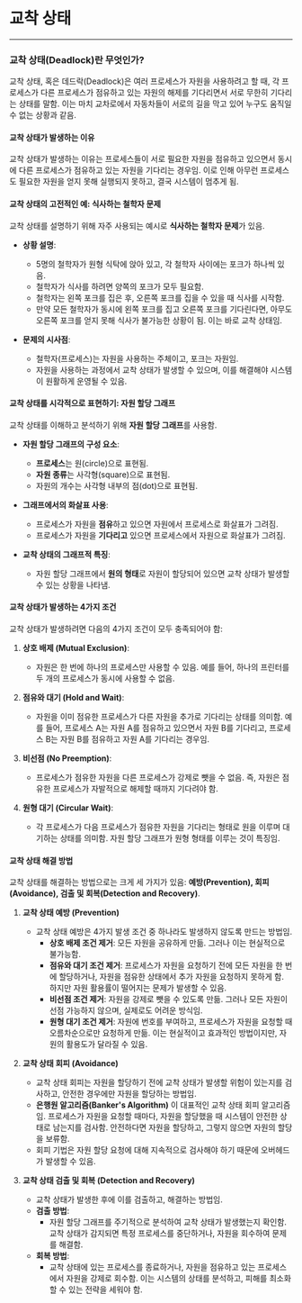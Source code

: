 # 교착 상태

---

### 교착 상태(Deadlock)란 무엇인가?

교착 상태, 혹은 데드락(Deadlock)은 여러 프로세스가 자원을 사용하려고 할 때, 각 프로세스가 다른 프로세스가 점유하고 있는 자원의 해제를 기다리면서 서로 무한히 기다리는 상태를 말함. 이는 마치 교차로에서 자동차들이 서로의 길을 막고 있어 누구도 움직일 수 없는 상황과 같음.

#### 교착 상태가 발생하는 이유

교착 상태가 발생하는 이유는 프로세스들이 서로 필요한 자원을 점유하고 있으면서 동시에 다른 프로세스가 점유하고 있는 자원을 기다리는 경우임. 이로 인해 아무런 프로세스도 필요한 자원을 얻지 못해 실행되지 못하고, 결국 시스템이 멈추게 됨.

#### 교착 상태의 고전적인 예: 식사하는 철학자 문제

교착 상태를 설명하기 위해 자주 사용되는 예시로 **식사하는 철학자 문제**가 있음.

- **상황 설명**:
  
  - 5명의 철학자가 원형 식탁에 앉아 있고, 각 철학자 사이에는 포크가 하나씩 있음.
  - 철학자가 식사를 하려면 양쪽의 포크가 모두 필요함.
  - 철학자는 왼쪽 포크를 집은 후, 오른쪽 포크를 집을 수 있을 때 식사를 시작함.
  - 만약 모든 철학자가 동시에 왼쪽 포크를 집고 오른쪽 포크를 기다린다면, 아무도 오른쪽 포크를 얻지 못해 식사가 불가능한 상황이 됨. 이는 바로 교착 상태임.

- **문제의 시사점**:
  
  - 철학자(프로세스)는 자원을 사용하는 주체이고, 포크는 자원임.
  - 자원을 사용하는 과정에서 교착 상태가 발생할 수 있으며, 이를 해결해야 시스템이 원활하게 운영될 수 있음.

#### 교착 상태를 시각적으로 표현하기: 자원 할당 그래프

교착 상태를 이해하고 분석하기 위해 **자원 할당 그래프**를 사용함.

- **자원 할당 그래프의 구성 요소**:
  
  - **프로세스**는 원(circle)으로 표현됨.
  - **자원 종류**는 사각형(square)으로 표현됨.
  - 자원의 개수는 사각형 내부의 점(dot)으로 표현됨.

- **그래프에서의 화살표 사용**:
  
  - 프로세스가 자원을 **점유**하고 있으면 자원에서 프로세스로 화살표가 그려짐.
  - 프로세스가 자원을 **기다리고** 있으면 프로세스에서 자원으로 화살표가 그려짐.

- **교착 상태의 그래프적 특징**:
  
  - 자원 할당 그래프에서 **원의 형태**로 자원이 할당되어 있으면 교착 상태가 발생할 수 있는 상황을 나타냄.

#### 교착 상태가 발생하는 4가지 조건

교착 상태가 발생하려면 다음의 4가지 조건이 모두 충족되어야 함:

1. **상호 배제 (Mutual Exclusion)**:
   
   - 자원은 한 번에 하나의 프로세스만 사용할 수 있음. 예를 들어, 하나의 프린터를 두 개의 프로세스가 동시에 사용할 수 없음.

2. **점유와 대기 (Hold and Wait)**:
   
   - 자원을 이미 점유한 프로세스가 다른 자원을 추가로 기다리는 상태를 의미함. 예를 들어, 프로세스 A는 자원 A를 점유하고 있으면서 자원 B를 기다리고, 프로세스 B는 자원 B를 점유하고 자원 A를 기다리는 경우임.

3. **비선점 (No Preemption)**:
   
   - 프로세스가 점유한 자원을 다른 프로세스가 강제로 뺏을 수 없음. 즉, 자원은 점유한 프로세스가 자발적으로 해제할 때까지 기다려야 함.

4. **원형 대기 (Circular Wait)**:
   
   - 각 프로세스가 다음 프로세스가 점유한 자원을 기다리는 형태로 원을 이루며 대기하는 상태를 의미함. 자원 할당 그래프가 원형 형태를 이루는 것이 특징임.

#### 교착 상태 해결 방법

교착 상태를 해결하는 방법으로는 크게 세 가지가 있음: **예방(Prevention), 회피(Avoidance), 검출 및 회복(Detection and Recovery)**.

1. **교착 상태 예방 (Prevention)**
   
   - 교착 상태 예방은 4가지 발생 조건 중 하나라도 발생하지 않도록 만드는 방법임.
     - **상호 배제 조건 제거**: 모든 자원을 공유하게 만듦. 그러나 이는 현실적으로 불가능함.
     - **점유와 대기 조건 제거**: 프로세스가 자원을 요청하기 전에 모든 자원을 한 번에 할당하거나, 자원을 점유한 상태에서 추가 자원을 요청하지 못하게 함. 하지만 자원 활용률이 떨어지는 문제가 발생할 수 있음.
     - **비선점 조건 제거**: 자원을 강제로 뺏을 수 있도록 만듦. 그러나 모든 자원이 선점 가능하지 않으며, 실제로도 어려운 방식임.
     - **원형 대기 조건 제거**: 자원에 번호를 부여하고, 프로세스가 자원을 요청할 때 오름차순으로만 요청하게 만듦. 이는 현실적이고 효과적인 방법이지만, 자원의 활용도가 달라질 수 있음.

2. **교착 상태 회피 (Avoidance)**
   
   - 교착 상태 회피는 자원을 할당하기 전에 교착 상태가 발생할 위험이 있는지를 검사하고, 안전한 경우에만 자원을 할당하는 방법임.
   - **은행원 알고리즘(Banker's Algorithm)** 이 대표적인 교착 상태 회피 알고리즘임. 프로세스가 자원을 요청할 때마다, 자원을 할당했을 때 시스템이 안전한 상태로 남는지를 검사함. 안전하다면 자원을 할당하고, 그렇지 않으면 자원의 할당을 보류함.
   - 회피 기법은 자원 할당 요청에 대해 지속적으로 검사해야 하기 때문에 오버헤드가 발생할 수 있음.

3. **교착 상태 검출 및 회복 (Detection and Recovery)**
   
   - 교착 상태가 발생한 후에 이를 검출하고, 해결하는 방법임.
   - **검출 방법**:
     - 자원 할당 그래프를 주기적으로 분석하여 교착 상태가 발생했는지 확인함. 교착 상태가 감지되면 특정 프로세스를 중단하거나, 자원을 회수하여 문제를 해결함.
   - **회복 방법**:
     - 교착 상태에 있는 프로세스를 종료하거나, 자원을 점유하고 있는 프로세스에서 자원을 강제로 회수함. 이는 시스템의 상태를 분석하고, 피해를 최소화할 수 있는 전략을 세워야 함.
